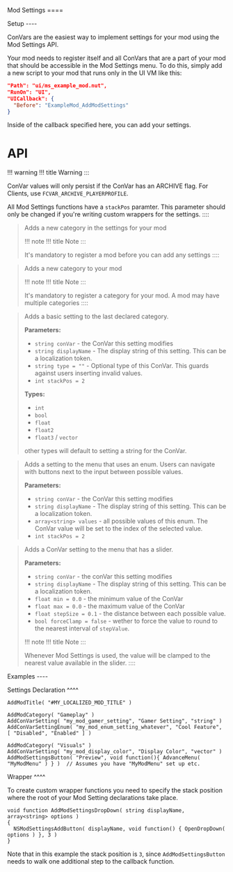 Mod Settings ====

Setup \-\-\--

ConVars are the easiest way to implement settings for your mod using the
Mod Settings API.

Your mod needs to register itself and all ConVars that are a part of
your mod that should be accessible in the Mod Settings menu. To do this,
simply add a new script to your mod that runs only in the UI VM like
this:

``` json
"Path": "ui/ms_example_mod.nut",
"RunOn": "UI",
"UICallback": {
  "Before": "ExampleMod_AddModSettings"
}
```

Inside of the callback specified here, you can add your settings.

# API

!!! warning
!!! title
Warning
:::

ConVar values will only persist if the ConVar has an ARCHIVE flag. For
Clients, use `FCVAR_ARCHIVE_PLAYERPROFILE`.

All Mod Settings functions have a `stackPos` paramter. This parameter
should only be changed if you\'re writing custom wrappers for the
settings.
::::

> Adds a new category in the settings for your mod
>
> !!! note
> !!! title
> Note
> :::
>
> It\'s mandatory to register a mod before you can add any settings
> ::::

> Adds a new category to your mod
>
> !!! note
> !!! title
> Note
> :::
>
> It\'s mandatory to register a category for your mod. A mod may have
> multiple categories
> ::::

> Adds a basic setting to the last declared category.
>
> **Parameters:**
>
> -   `string conVar` - the ConVar this setting modifies
> -   `string displayName` - The display string of this setting. This
>     can be a localization token.
> -   `string type = ""` - Optional type of this ConVar. This guards
>     against users inserting invalid values.
> -   `int stackPos = 2`
>
> **Types:**
>
> -   `int`
> -   `bool`
> -   `float`
> -   `float2`
> -   `float3` / `vector`
>
> other types will default to setting a string for the ConVar.

> Adds a setting to the menu that uses an enum. Users can navigate with
> buttons next to the input between possible values.
>
> **Parameters:**
>
> -   `string conVar` - the ConVar this setting modifies
> -   `string displayName` - The display string of this setting. This
>     can be a localization token.
> -   `array<string> values` - all possible values of this enum. The
>     ConVar value will be set to the index of the selected value.
> -   `int stackPos = 2`

> Adds a ConVar setting to the menu that has a slider.
>
> **Parameters:**
>
> -   `string conVar` - the conVar this setting modifies
> -   `string displayName` - The display string of this setting. This
>     can be a localization token.
> -   `float min = 0.0` - the minimum value of the ConVar
> -   `float max = 0.0` - the maximum value of the ConVar
> -   `float stepSize = 0.1` - the distance between each possible value.
> -   `bool forceClamp = false` - wether to force the value to round to
>     the nearest interval of `stepValue`.
>
> !!! note
> !!! title
> Note
> :::
>
> Whenever Mod Settings is used, the value will be clamped to the
> nearest value available in the slider.
> ::::

Examples \-\-\--

Settings Declaration \^\^\^\^

``` 
AddModTitle( "#MY_LOCALIZED_MOD_TITLE" )

AddModCategory( "Gameplay" )
AddConVarSetting( "my_mod_gamer_setting", "Gamer Setting", "string" )
AddConVarSettingEnum( "my_mod_enum_setting_whatever", "Cool Feature", [ "Disabled", "Enabled" ] )

AddModCategory( "Visuals" )
AddConVarSetting( "my_mod_display_color", "Display Color", "vector" )
AddModSettingsButton( "Preview", void function(){ AdvanceMenu( "MyModMenu" ) } )  // Assumes you have "MyModMenu" set up etc.
```

Wrapper \^\^\^\^

To create custom wrapper functions you need to specify the stack
position where the root of your Mod Setting declarations take place.

``` 
void function AddModSettingsDropDown( string displayName, array<string> options )
{
  NSModSettingsAddButton( displayName, void function() { OpenDropDown( options ) }, 3 )
}
```

Note that in this example the stack position is `3`, since
`AddModSettingsButton` needs to walk one additional step to the callback
function.
